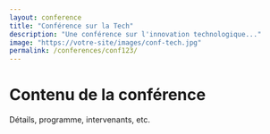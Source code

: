 ```yaml
---
layout: conference
title: "Conférence sur la Tech"
description: "Une conférence sur l'innovation technologique..."
image: "https://votre-site/images/conf-tech.jpg"
permalink: /conferences/conf123/
---
```


# Contenu de la conférence

Détails, programme, intervenants, etc.
